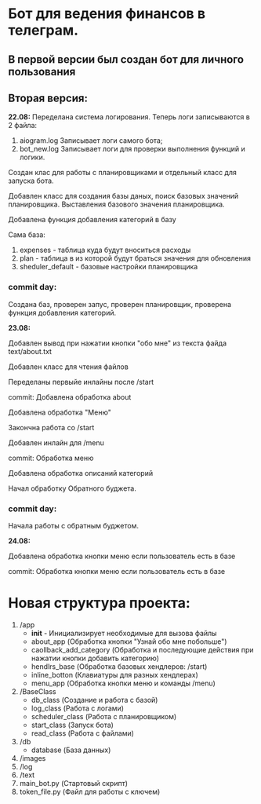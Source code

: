 # Бот для ведения финансов в телеграм.

## В первой версии был создан бот для личного пользования

## Вторая версия:

**22.08:** 
Переделана система логирования. Теперь логи записываются в 2 файла:

1. aiogram.log Записывает логи самого бота;
2. bot_new.log Записывает логи для проверки выполнения функций и логики.

Создан клас для работы с планировщиками и отдельный класс для запуска бота.

Добавлен класс для создания базы даных, поиск базовых значений планировщика. Выставления базового значения планировщика.

Добавлена функция добавления категорий в базу

Сама база:

1. expenses - таблица куда будут вноситься расходы
2. plan - таблица в из которой будут браться значения для обновления
3. sheduler_default - базовые настройки планировщика

### commit day:
Создана баз, проверен запус, проверен планировщик, проверена функция добавления категорий.

**23.08:**

Добавлен вывод при нажатии кнопки "обо мне" из текста файда text/about.txt

Добавлен класс для чтения файлов

Переделаны первыйе инлайны после /start

commit: Добавлена обработка about  

Добавлена обработка "Меню"

Закончна работа со /start

Добавлен инлайн для /menu

commit: Обработка меню

Добавлена обработка описаний категорий

Начал обработку Обратного буджета.

### commit day:
Начала работы с обратным буджетом.

**24.08:**

Добавлена обработка кнопки меню если пользователь есть в базе

commit: Обработка кнопки меню если пользователь есть в базе

# Новая структура проекта:

1. /app 
    - __init__ - Инициализирует необходимые для вызова файлы
    - about_app (Обработка кнопки "Узнай обо мне побольше")
    - caollback_add_category (Обработка и последующие действия при нажатии кнопки добавить категорию)
    - hendlrs_base (Обработка базовых хендлеров: /start)
    - inline_botton (Клавиатуры для разных хендлерах)
    - menu_app (Обработка кнопки меню и команды /menu)
2. /BaseClass
    - db_class (Создание и работа с базой)
    - log_class (Работа с логами)
    - scheduler_class (Работа с планировщиком)
    - start_class (Запуск бота)
    - read_class (Работа с файлами)
3. /db 
    - database (База данных)
4. /images
5. /log
6. /text
7. main_bot.py (Стартовый скрипт)
8. token_file.py (Файл для работы с ключем)

